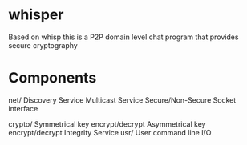 whisper
=======


Based on whisp this is a P2P domain level chat program that provides secure cryptography

Components
==========

net/
  Discovery Service
  Multicast Service
  Secure/Non-Secure Socket interface

crypto/
  Symmetrical key encrypt/decrypt
  Asymmetrical key encrypt/decrypt
  Integrity Service
usr/
  User command line I/O

